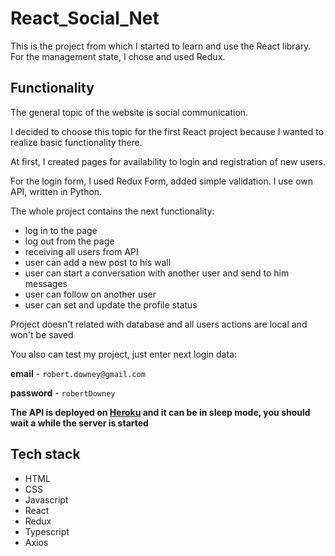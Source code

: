 # React_Social_Net
This is the project from which I started to learn and use the React library.
For the management state, I chose and used Redux.

## Functionality
The general topic of the website is social communication.

I decided to choose this topic for the first React project because I wanted to realize basic functionality there.

At first, I created pages for availability to login and registration of new users.

For the login form, I used Redux Form, added simple validation. I use own API, written in Python.

The whole project contains the next functionality:
 - log in to the page
 - log out from the page
 - receiving all users from API
 - user can add a new post to his wall
 - user can start a conversation with another user and send to him messages
 - user can follow on another user
 - user can set and update the profile status

Project doesn't related with database and all users actions are local and won't be saved

You also can test my project, just enter next login data:

**email** - `robert.downey@gmail.com`

**password** - `robertDowney`

**The API is deployed on <a href="https://www.heroku.com/" target="_blank">**Heroku**</a> and it can be in sleep mode, you should wait a while the server is started**

## Tech stack
 - HTML
 - CSS
 - Javascript
 - React
 - Redux
 - Typescript
 - Axios

